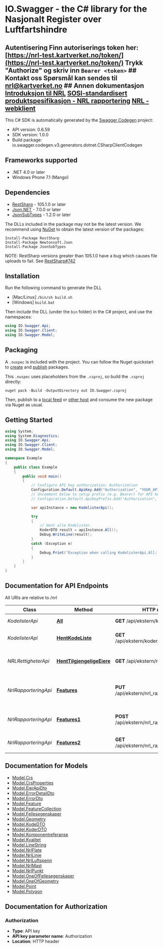 # IO.Swagger - the C# library for the Nasjonalt Register over Luftfartshindre

## Autentisering Finn autoriserings token her: [https://nrl-test.kartverket.no/token/](https://nrl-test.kartverket.no/token/)   Trykk \"Authorize\" og skriv inn `Bearer <token>`  ## Kontakt oss Spørsmål kan sendes til [nrl@kartverket.no](mailto:nrl@kartverket.no) ## Annen dokumentasjon [Introduksjon til NRL](https://www.kartverket.no/geodataarbeid/nrl)   [SOSI-standardisert produktspesifikasjon - NRL rapportering](https://sosi.geonorge.no/produktspesifikasjoner/NRL-rapportering/)   [NRL - webklient](https://nrl-test.kartverket.no) 

This C# SDK is automatically generated by the [Swagger Codegen](https://github.com/swagger-api/swagger-codegen) project:

- API version: 0.6.59
- SDK version: 1.0.0
- Build package: io.swagger.codegen.v3.generators.dotnet.CSharpClientCodegen

<a name="frameworks-supported"></a>
## Frameworks supported
- .NET 4.0 or later
- Windows Phone 7.1 (Mango)

<a name="dependencies"></a>
## Dependencies
- [RestSharp](https://www.nuget.org/packages/RestSharp) - 105.1.0 or later
- [Json.NET](https://www.nuget.org/packages/Newtonsoft.Json/) - 7.0.0 or later
- [JsonSubTypes](https://www.nuget.org/packages/JsonSubTypes/) - 1.2.0 or later

The DLLs included in the package may not be the latest version. We recommend using [NuGet](https://docs.nuget.org/consume/installing-nuget) to obtain the latest version of the packages:
```
Install-Package RestSharp
Install-Package Newtonsoft.Json
Install-Package JsonSubTypes
```

NOTE: RestSharp versions greater than 105.1.0 have a bug which causes file uploads to fail. See [RestSharp#742](https://github.com/restsharp/RestSharp/issues/742)

<a name="installation"></a>
## Installation
Run the following command to generate the DLL
- [Mac/Linux] `/bin/sh build.sh`
- [Windows] `build.bat`

Then include the DLL (under the `bin` folder) in the C# project, and use the namespaces:
```csharp
using IO.Swagger.Api;
using IO.Swagger.Client;
using IO.Swagger.Model;
```
<a name="packaging"></a>
## Packaging

A `.nuspec` is included with the project. You can follow the Nuget quickstart to [create](https://docs.microsoft.com/en-us/nuget/quickstart/create-and-publish-a-package#create-the-package) and [publish](https://docs.microsoft.com/en-us/nuget/quickstart/create-and-publish-a-package#publish-the-package) packages.

This `.nuspec` uses placeholders from the `.csproj`, so build the `.csproj` directly:

```
nuget pack -Build -OutputDirectory out IO.Swagger.csproj
```

Then, publish to a [local feed](https://docs.microsoft.com/en-us/nuget/hosting-packages/local-feeds) or [other host](https://docs.microsoft.com/en-us/nuget/hosting-packages/overview) and consume the new package via Nuget as usual.

<a name="getting-started"></a>
## Getting Started

```csharp
using System;
using System.Diagnostics;
using IO.Swagger.Api;
using IO.Swagger.Client;
using IO.Swagger.Model;

namespace Example
{
    public class Example
    {
        public void main()
        {
            // Configure API key authorization: Authorization
            Configuration.Default.ApiKey.Add("Authorization", "YOUR_API_KEY");
            // Uncomment below to setup prefix (e.g. Bearer) for API key, if needed
            // Configuration.Default.ApiKeyPrefix.Add("Authorization", "Bearer");

            var apiInstance = new KodelisterApi();

            try
            {
                // Hent alle Kodelister.
                KoderDTO result = apiInstance.All();
                Debug.WriteLine(result);
            }
            catch (Exception e)
            {
                Debug.Print("Exception when calling KodelisterApi.All: " + e.Message );
            }
        }
    }
}
```

<a name="documentation-for-api-endpoints"></a>
## Documentation for API Endpoints

All URIs are relative to */nrl*

Class | Method | HTTP request | Description
------------ | ------------- | ------------- | -------------
*KodelisterApi* | [**All**](docs/KodelisterApi.md#all) | **GET** /api/ekstern/koder/ | Hent alle Kodelister.
*KodelisterApi* | [**HentKodeListe**](docs/KodelisterApi.md#hentkodeliste) | **GET** /api/ekstern/koder/{kodelistenavn} | Hent koder for oppgitt kodeliste.
*NRLRettigheterApi* | [**HentTilgjengeligeEiere**](docs/NRLRettigheterApi.md#henttilgjengeligeeiere) | **GET** /api/ekstern/rettigheter/eier | Hent eiere som bruker kan representere
*NrlRapporteringApi* | [**Features**](docs/NrlRapporteringApi.md#features) | **PUT** /api/ekstern/nrl_rapportering/features | Oppdater objekter med nullstilte verdier.
*NrlRapporteringApi* | [**Features1**](docs/NrlRapporteringApi.md#features1) | **POST** /api/ekstern/nrl_rapportering/features | Oppdater eller meld inn nye objekter.
*NrlRapporteringApi* | [**Features2**](docs/NrlRapporteringApi.md#features2) | **GET** /api/ekstern/nrl_rapportering/features | Hent hindre som features

<a name="documentation-for-models"></a>
## Documentation for Models

 - [Model.Crs](docs/Crs.md)
 - [Model.CrsProperties](docs/CrsProperties.md)
 - [Model.EierApiDto](docs/EierApiDto.md)
 - [Model.ErrorDetailDto](docs/ErrorDetailDto.md)
 - [Model.ErrorDto](docs/ErrorDto.md)
 - [Model.Feature](docs/Feature.md)
 - [Model.FeatureCollection](docs/FeatureCollection.md)
 - [Model.Fellesegenskaper](docs/Fellesegenskaper.md)
 - [Model.Geometry](docs/Geometry.md)
 - [Model.KodeDTO](docs/KodeDTO.md)
 - [Model.KoderDTO](docs/KoderDTO.md)
 - [Model.Komponentreferanse](docs/Komponentreferanse.md)
 - [Model.Kvalitet](docs/Kvalitet.md)
 - [Model.LineString](docs/LineString.md)
 - [Model.NrlFlate](docs/NrlFlate.md)
 - [Model.NrlLinje](docs/NrlLinje.md)
 - [Model.NrlLuftspenn](docs/NrlLuftspenn.md)
 - [Model.NrlMast](docs/NrlMast.md)
 - [Model.NrlPunkt](docs/NrlPunkt.md)
 - [Model.OneOfFellesegenskaper](docs/OneOfFellesegenskaper.md)
 - [Model.OneOfGeometry](docs/OneOfGeometry.md)
 - [Model.Point](docs/Point.md)
 - [Model.Polygon](docs/Polygon.md)

<a name="documentation-for-authorization"></a>
## Documentation for Authorization

<a name="Authorization"></a>
### Authorization

- **Type**: API key
- **API key parameter name**: Authorization
- **Location**: HTTP header

